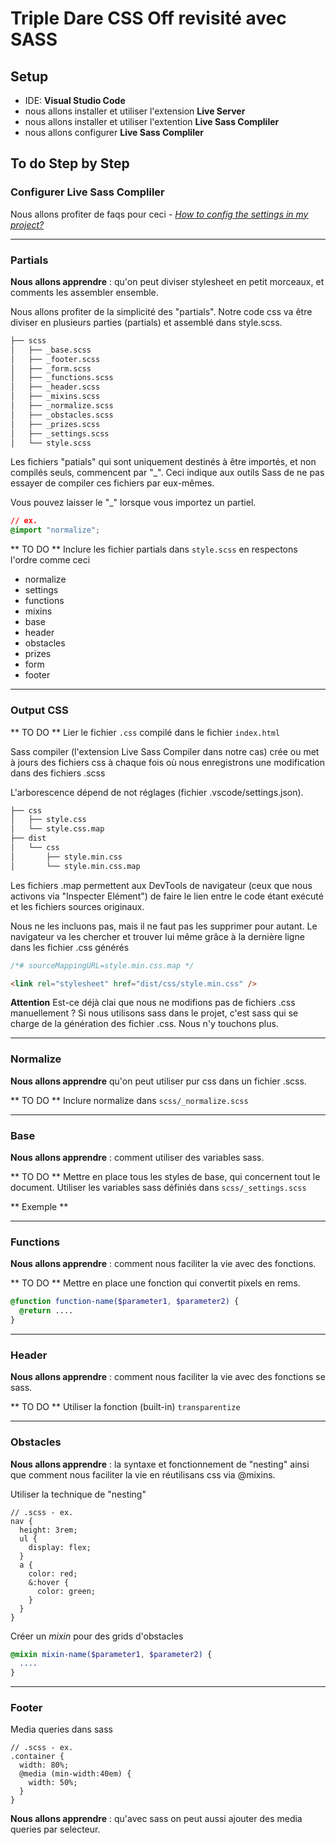 # Triple Dare CSS Off revisité avec SASS

## Setup

- IDE: **Visual Studio Code**
- nous allons installer et utiliser l'extension **Live Server**
- nous allons installer et utiliser l'extention **Live Sass Compliler**
- nous allons configurer **Live Sass Compliler**

## To do Step by Step

### Configurer **Live Sass Compliler**

Nous allons profiter de faqs pour ceci - [_How to config the settings in my project?_](https://ritwickdey.github.io/vscode-live-sass-compiler/docs/faqs.html)

---

### Partials

**Nous allons apprendre** : qu'on peut diviser stylesheet en petit morceaux, et comments les assembler ensemble.

Nous allons profiter de la simplicité des "partials". Notre code css va être diviser en plusieurs parties (partials) et assemblé dans style.scss.

```bash
├── scss
│   ├── _base.scss
│   ├── _footer.scss
│   ├── _form.scss
│   ├── _functions.scss
│   ├── _header.scss
│   ├── _mixins.scss
│   ├── _normalize.scss
│   ├── _obstacles.scss
│   ├── _prizes.scss
│   ├── _settings.scss
│   └── style.scss
```

Les fichiers "patials" qui sont uniquement destinés à être importés, et non compilés seuls, commencent par "\_". Ceci indique aux outils Sass de ne pas essayer de compiler ces fichiers par eux-mêmes.

Vous pouvez laisser le "\_" lorsque vous importez un partiel.

```css
// ex.
@import "normalize";
```

** TO DO ** Inclure les fichier partials dans `style.scss` en respectons l'ordre comme ceci

- normalize
- settings
- functions
- mixins
- base
- header
- obstacles
- prizes
- form
- footer

---

### Output CSS

** TO DO ** Lier le fichier `.css` compilé dans le fichier `index.html`

Sass compiler (l'extension Live Sass Compiler dans notre cas) crée ou met à jours des fichiers css à chaque fois où nous enregistrons une modification dans des fichiers .scss

L'arborescence dépend de not réglages (fichier .vscode/settings.json).

```bash
├── css
│   ├── style.css
│   └── style.css.map
├── dist
│   └── css
│       ├── style.min.css
│       └── style.min.css.map
```

Les fichiers .map permettent aux DevTools de navigateur (ceux que nous activons via "Inspecter Elément") de faire le lien entre le code étant exécuté et les fichiers sources originaux.

Nous ne les incluons pas, mais il ne faut pas les supprimer pour autant. Le navigateur va les chercher et trouver lui même grâce à la dernière ligne dans les fichier .css générés

```css
/*# sourceMappingURL=style.min.css.map */
```

```html
<link rel="stylesheet" href="dist/css/style.min.css" />
```

**Attention** Est-ce déjà clai que nous ne modifions pas de fichiers .css manuellement ? Si nous utilisons sass dans le projet, c'est sass qui se charge de la génération des fichier .css. Nous n'y touchons plus.

---

### Normalize

**Nous allons apprendre** qu'on peut utiliser pur css dans un fichier .scss.

** TO DO ** Inclure normalize dans `scss/_normalize.scss`

---

### Base

**Nous allons apprendre** : comment utiliser des variables sass.

** TO DO ** Mettre en place tous les styles de base, qui concernent tout le document. Utiliser les variables sass définiés dans `scss/_settings.scss`

** Exemple **

---

### Functions

**Nous allons apprendre** : comment nous faciliter la vie avec des fonctions.

** TO DO ** Mettre en place une fonction qui convertit pixels en rems.

```sass
@function function-name($parameter1, $parameter2) {
  @return ....
}
```

---

### Header

**Nous allons apprendre** : comment nous faciliter la vie avec des fonctions se sass.

** TO DO ** Utiliser la fonction (built-in) `transparentize`

---

### Obstacles

**Nous allons apprendre** : la syntaxe et fonctionnement de "nesting" ainsi que comment nous faciliter la vie en réutilisans css via @mixins.

Utiliser la technique de "nesting"

```
// .scss - ex.
nav {
  height: 3rem;
  ul {
    display: flex;
  }
  a {
    color: red;
    &:hover {
      color: green;
    }
  }
}
```

Créer un _mixin_ pour des grids d'obstacles

```sass
@mixin mixin-name($parameter1, $parameter2) {
  ....
}
```

---

### Footer

Media queries dans sass

```
// .scss - ex.
.container {
  width: 80%;
  @media (min-width:40em) {
    width: 50%;
  }
}
```

**Nous allons apprendre** : qu'avec sass on peut aussi ajouter des media queries par selecteur.
